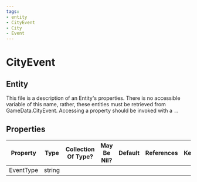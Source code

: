 ```yaml
---
tags:
- entity
- CityEvent
- City
- Event
---
```

# CityEvent
## Entity
This file is a description of an Entity's properties. There is no accessible variable of this name, rather, these entities must be retrieved from GameData.CityEvent. Accessing a property should be invoked with a `.`.
## Properties
|	Property	|	Type	|	Collection Of Type?	|	May Be Nil?	|	Default	|	References	|	Key	|	Notes	|
|	:-:	|	:-:	|	:-:	|	:-:	|	:-:	|	:-:	|	:-:	|	-:	|
|	EventType	|	string	|		|		|		|		|		|	|
